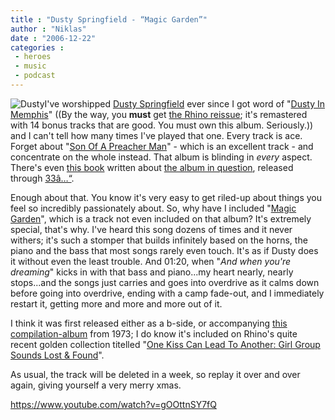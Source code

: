 ```yaml
---
title : "Dusty Springfield - “Magic Garden”"
author : "Niklas"
date : "2006-12-22"
categories : 
 - heroes
 - music
 - podcast
---
```


![Dusty](https://niklasblog.com/wp-content/2006-12-22-dusty.jpg)I've worshipped [Dusty Springfield](http://en.wikipedia.org/wiki/Dusty_Springfield) ever since I got word of "[Dusty In Memphis](http://www.rhino.com/store/ProductDetail.lasso?Number=75580)" ((By the way, you **must** get [the Rhino reissue](http://www.rhino.com/store/ProductDetail.lasso?Number=75580); it's remastered with 14 bonus tracks that are good. You must own this album. Seriously.)) and I can't tell how many times I've played that one. Every track is ace. Forget about "[Son Of A Preacher Man](http://hype.non-standard.net/search/son%20of%20a%20preacher%20man/1/)" - which is an excellent track - and concentrate on the whole instead. That album is blinding in _every_ aspect. There's even [this book](http://en.wikipedia.org/w/index.php?title=Special:Booksources&isbn=0826414923) written about [the album in question](http://allmusic.com/cg/amg.dll?p=amg&sql=10:axkbikl0bbf9), released through [33â…“](http://33third.blogspot.com).

Enough about that. You know it's very easy to get riled-up about things you feel so incredibly passionately about. So, why have I included "[Magic Garden](http://tinyurl.com/y987te)", which is a track not even included on that album? It's extremely special, that's why. I've heard this song dozens of times and it never withers; it's such a stomper that builds infinitely based on the horns, the piano and the bass that most songs rarely even touch. It's as if Dusty does it without even the least trouble. And 01:20, when "_And when you're dreaming_" kicks in with that bass and piano...my heart nearly, nearly stops...and the songs just carries and goes into overdrive as it calms down before going into overdrive, ending with a camp fade-out, and I immediately restart it, getting more and more and more out of it.

I think it was first released either as a b-side, or accompanying [this compilation-album](https://niklasblog.com/wp-content/2006-12-22-magicgarden.jpg) from 1973; I do know it's included on Rhino's quite recent golden collection titelled "[One Kiss Can Lead To Another: Girl Group Sounds Lost & Found](http://www.rhino.com/store/ProductDetail.lasso?Number=74645)".

As usual, the track will be deleted in a week, so replay it over and over again, giving yourself a very merry xmas.

https://www.youtube.com/watch?v=gOOttnSY7fQ
